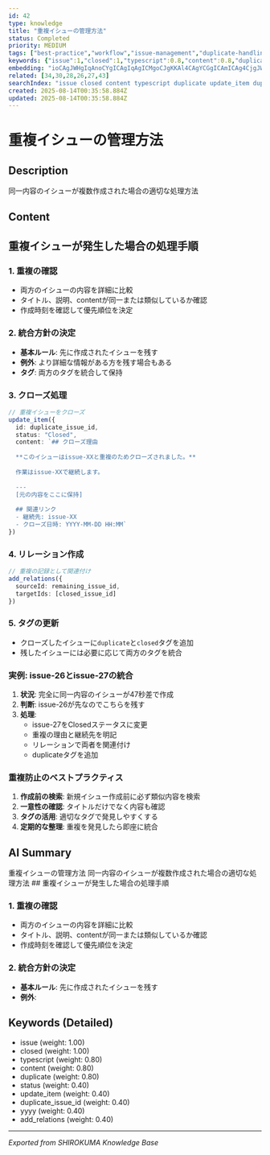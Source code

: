 ```yaml
---
id: 42
type: knowledge
title: "重複イシューの管理方法"
status: Completed
priority: MEDIUM
tags: ["best-practice","workflow","issue-management","duplicate-handling"]
keywords: {"issue":1,"closed":1,"typescript":0.8,"content":0.8,"duplicate":0.8}
embedding: "ioCAgJWHgIqAnoCYgICAgIqAgICMgoCJgKKAl4CAgYCGgICAmICAg4CjgJWAgIaAgYCAgJqCgIeAn4CTgICKgISAgICRh4CCgJqAk4CAioCAgICAhIqAgICugJaAgIWAgICAgICIgIKAoICYgICAgIWAgICIioCHgJmAiICAgIA="
related: [34,30,28,26,27,43]
searchIndex: "issue closed content typescript duplicate update_item duplicate_issue_id status yyyy add_relations"
created: 2025-08-14T00:35:58.884Z
updated: 2025-08-14T00:35:58.884Z
---
```


# 重複イシューの管理方法

## Description

同一内容のイシューが複数作成された場合の適切な処理方法

## Content

## 重複イシューが発生した場合の処理手順

### 1. 重複の確認
- 両方のイシューの内容を詳細に比較
- タイトル、説明、contentが同一または類似しているか確認
- 作成時刻を確認して優先順位を決定

### 2. 統合方針の決定
- **基本ルール**: 先に作成されたイシューを残す
- **例外**: より詳細な情報がある方を残す場合もある
- **タグ**: 両方のタグを統合して保持

### 3. クローズ処理
```typescript
// 重複イシューをクローズ
update_item({
  id: duplicate_issue_id,
  status: "Closed",
  content: `## クローズ理由
  
  **このイシューはissue-XXと重複のためクローズされました。**
  
  作業はissue-XXで継続します。
  
  ---
  [元の内容をここに保持]
  
  ## 関連リンク
  - 継続先: issue-XX
  - クローズ日時: YYYY-MM-DD HH:MM`
})
```

### 4. リレーション作成
```typescript
// 重複の記録として関連付け
add_relations({
  sourceId: remaining_issue_id,
  targetIds: [closed_issue_id]
})
```

### 5. タグの更新
- クローズしたイシューに`duplicate`と`closed`タグを追加
- 残したイシューには必要に応じて両方のタグを統合

### 実例: issue-26とissue-27の統合

1. **状況**: 完全に同一内容のイシューが47秒差で作成
2. **判断**: issue-26が先なのでこちらを残す
3. **処理**:
   - issue-27をClosedステータスに変更
   - 重複の理由と継続先を明記
   - リレーションで両者を関連付け
   - duplicateタグを追加

### 重複防止のベストプラクティス

1. **作成前の検索**: 新規イシュー作成前に必ず類似内容を検索
2. **一意性の確認**: タイトルだけでなく内容も確認
3. **タグの活用**: 適切なタグで発見しやすくする
4. **定期的な整理**: 重複を発見したら即座に統合

## AI Summary

重複イシューの管理方法 同一内容のイシューが複数作成された場合の適切な処理方法 ## 重複イシューが発生した場合の処理手順

### 1. 重複の確認
- 両方のイシューの内容を詳細に比較
- タイトル、説明、contentが同一または類似しているか確認
- 作成時刻を確認して優先順位を決定

### 2. 統合方針の決定
- **基本ルール**: 先に作成されたイシューを残す
- **例外**:

## Keywords (Detailed)

- issue (weight: 1.00)
- closed (weight: 1.00)
- typescript (weight: 0.80)
- content (weight: 0.80)
- duplicate (weight: 0.80)
- status (weight: 0.40)
- update_item (weight: 0.40)
- duplicate_issue_id (weight: 0.40)
- yyyy (weight: 0.40)
- add_relations (weight: 0.40)

---
*Exported from SHIROKUMA Knowledge Base*
